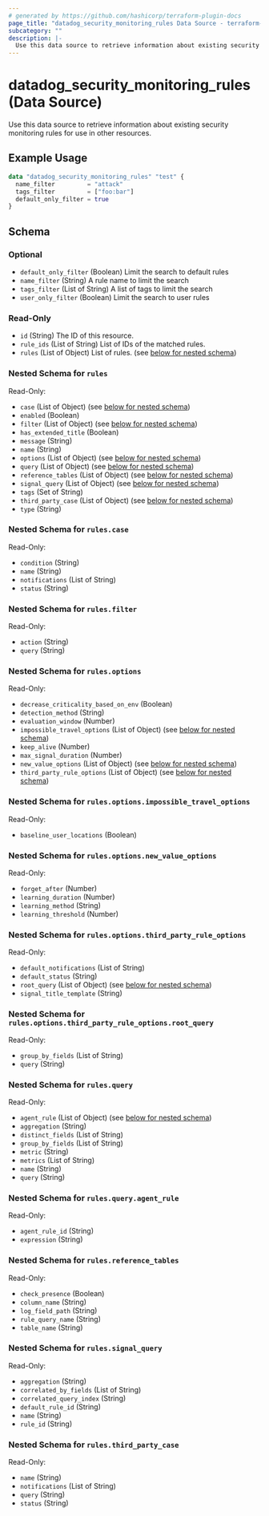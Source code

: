 ```yaml
---
# generated by https://github.com/hashicorp/terraform-plugin-docs
page_title: "datadog_security_monitoring_rules Data Source - terraform-provider-datadog"
subcategory: ""
description: |-
  Use this data source to retrieve information about existing security monitoring rules for use in other resources.
---
```


# datadog_security_monitoring_rules (Data Source)

Use this data source to retrieve information about existing security monitoring rules for use in other resources.

## Example Usage

```terraform
data "datadog_security_monitoring_rules" "test" {
  name_filter         = "attack"
  tags_filter         = ["foo:bar"]
  default_only_filter = true
}
```

<!-- schema generated by tfplugindocs -->
## Schema

### Optional

- `default_only_filter` (Boolean) Limit the search to default rules
- `name_filter` (String) A rule name to limit the search
- `tags_filter` (List of String) A list of tags to limit the search
- `user_only_filter` (Boolean) Limit the search to user rules

### Read-Only

- `id` (String) The ID of this resource.
- `rule_ids` (List of String) List of IDs of the matched rules.
- `rules` (List of Object) List of rules. (see [below for nested schema](#nestedatt--rules))

<a id="nestedatt--rules"></a>
### Nested Schema for `rules`

Read-Only:

- `case` (List of Object) (see [below for nested schema](#nestedobjatt--rules--case))
- `enabled` (Boolean)
- `filter` (List of Object) (see [below for nested schema](#nestedobjatt--rules--filter))
- `has_extended_title` (Boolean)
- `message` (String)
- `name` (String)
- `options` (List of Object) (see [below for nested schema](#nestedobjatt--rules--options))
- `query` (List of Object) (see [below for nested schema](#nestedobjatt--rules--query))
- `reference_tables` (List of Object) (see [below for nested schema](#nestedobjatt--rules--reference_tables))
- `signal_query` (List of Object) (see [below for nested schema](#nestedobjatt--rules--signal_query))
- `tags` (Set of String)
- `third_party_case` (List of Object) (see [below for nested schema](#nestedobjatt--rules--third_party_case))
- `type` (String)

<a id="nestedobjatt--rules--case"></a>
### Nested Schema for `rules.case`

Read-Only:

- `condition` (String)
- `name` (String)
- `notifications` (List of String)
- `status` (String)


<a id="nestedobjatt--rules--filter"></a>
### Nested Schema for `rules.filter`

Read-Only:

- `action` (String)
- `query` (String)


<a id="nestedobjatt--rules--options"></a>
### Nested Schema for `rules.options`

Read-Only:

- `decrease_criticality_based_on_env` (Boolean)
- `detection_method` (String)
- `evaluation_window` (Number)
- `impossible_travel_options` (List of Object) (see [below for nested schema](#nestedobjatt--rules--options--impossible_travel_options))
- `keep_alive` (Number)
- `max_signal_duration` (Number)
- `new_value_options` (List of Object) (see [below for nested schema](#nestedobjatt--rules--options--new_value_options))
- `third_party_rule_options` (List of Object) (see [below for nested schema](#nestedobjatt--rules--options--third_party_rule_options))

<a id="nestedobjatt--rules--options--impossible_travel_options"></a>
### Nested Schema for `rules.options.impossible_travel_options`

Read-Only:

- `baseline_user_locations` (Boolean)


<a id="nestedobjatt--rules--options--new_value_options"></a>
### Nested Schema for `rules.options.new_value_options`

Read-Only:

- `forget_after` (Number)
- `learning_duration` (Number)
- `learning_method` (String)
- `learning_threshold` (Number)


<a id="nestedobjatt--rules--options--third_party_rule_options"></a>
### Nested Schema for `rules.options.third_party_rule_options`

Read-Only:

- `default_notifications` (List of String)
- `default_status` (String)
- `root_query` (List of Object) (see [below for nested schema](#nestedobjatt--rules--options--third_party_rule_options--root_query))
- `signal_title_template` (String)

<a id="nestedobjatt--rules--options--third_party_rule_options--root_query"></a>
### Nested Schema for `rules.options.third_party_rule_options.root_query`

Read-Only:

- `group_by_fields` (List of String)
- `query` (String)




<a id="nestedobjatt--rules--query"></a>
### Nested Schema for `rules.query`

Read-Only:

- `agent_rule` (List of Object) (see [below for nested schema](#nestedobjatt--rules--query--agent_rule))
- `aggregation` (String)
- `distinct_fields` (List of String)
- `group_by_fields` (List of String)
- `metric` (String)
- `metrics` (List of String)
- `name` (String)
- `query` (String)

<a id="nestedobjatt--rules--query--agent_rule"></a>
### Nested Schema for `rules.query.agent_rule`

Read-Only:

- `agent_rule_id` (String)
- `expression` (String)



<a id="nestedobjatt--rules--reference_tables"></a>
### Nested Schema for `rules.reference_tables`

Read-Only:

- `check_presence` (Boolean)
- `column_name` (String)
- `log_field_path` (String)
- `rule_query_name` (String)
- `table_name` (String)


<a id="nestedobjatt--rules--signal_query"></a>
### Nested Schema for `rules.signal_query`

Read-Only:

- `aggregation` (String)
- `correlated_by_fields` (List of String)
- `correlated_query_index` (String)
- `default_rule_id` (String)
- `name` (String)
- `rule_id` (String)


<a id="nestedobjatt--rules--third_party_case"></a>
### Nested Schema for `rules.third_party_case`

Read-Only:

- `name` (String)
- `notifications` (List of String)
- `query` (String)
- `status` (String)
